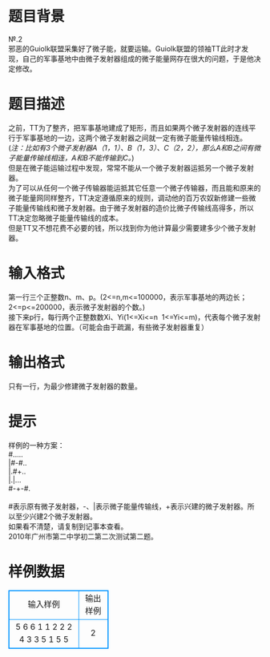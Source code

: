 # 

 
 # 题目背景 
№.2<BR>邪恶的Guiolk联盟采集好了微子能，就要运输。Guiolk联盟的领袖TT此时才发现，自己的军事基地中由微子发射器组成的微子能量网存在很大的问题，于是他决定修改。 

 
 # 题目描述 
之前，TT为了整齐，把军事基地建成了矩形，而且如果两个微子发射器的连线平行于军事基地的一边，这两个微子发射器之间就一定有微子能量传输线相连。<BR>(*注：比如有3个微子发射器A（1，1）、B（1，3）、C（2，2），那么A和B之间有微子能量传输线相连，A和B不能传输到C。*)<BR>但是在微子能运输过程中发现，常常不能从一个微子发射器运抵另一个微子发射器。<BR>为了可以从任何一个微子传输器能运抵其它任意一个微子传输器，而且能和原来的微子能量网同样整齐，TT决定遵循原来的规则，调动他的百万农奴新修建一些微子能量传输线和微子发射器。由于微子发射器的造价比微子传输线高得多，所以TT决定忽略微子能量传输线的成本。<BR>但是TT又不想花费不必要的钱，所以找到你为他计算最少需要建多少个微子发射器。<BR> 

 
 # 输入格式 
第一行三个正整数n、m、p。(2&lt;=n,m&lt;=100000，表示军事基地的两边长；2&lt;=p&lt;=200000，表示微子发射器的个数。)<BR>接下来p行，每行两个正整数数Xi、Yi(1&lt;=Xi&lt;=n&nbsp;&nbsp;1&lt;=Yi&lt;=m)，代表每个微子发射器在军事基地的位置。（可能会由于疏漏，有些微子发射器重复）<BR> 

 
 # 输出格式 
只有一行，为最少修建微子发射器的数量。 

 
 # 提示 
样例的一种方案：<BR>#.....<BR>|#-#..<BR>|.#+..<BR>|.|...<BR>#-+-#.<BR><BR>#表示原有微子发射器，-、|表示微子能量传输线，+表示兴建的微子发射器。所以至少兴建2个微子发射器。<BR>如果看不清楚，请复制到记事本查看。<BR>2010年广州市第二中学初二第二次测试第二题。 
# 样例数据
<style>
        table,table tr th, table tr td { border:1px solid #0094ff; }
        table { width: 200px; min-height: 25px; line-height: 25px; text-align: center; border-collapse: collapse;}   
    </style>
<table>
	<tr>
		<td>输入样例</td>
		<td>输出样例</td>
	</tr>
<tr><td>5 6 6
1 1
2 2
2 4
3 3
5 1
5 5
</td><td>2
</td></tr></table>

